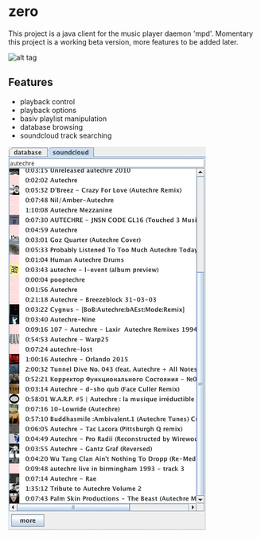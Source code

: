 zero
====

This project is a java client for the music player daemon 'mpd'. Momentary this project
is a working beta version, more features to be added later.


![alt tag](https://raw.githubusercontent.com/BonoNoFlow/zero/master/screenshots/zero1.png)

Features
--------

- playback control
- playback options
- basiv playlist manipulation
- database browsing
- soundcloud track searching

![alt tag](https://raw.githubusercontent.com/BonoNoFlow/zero/master/screenshots/zero2.png)
